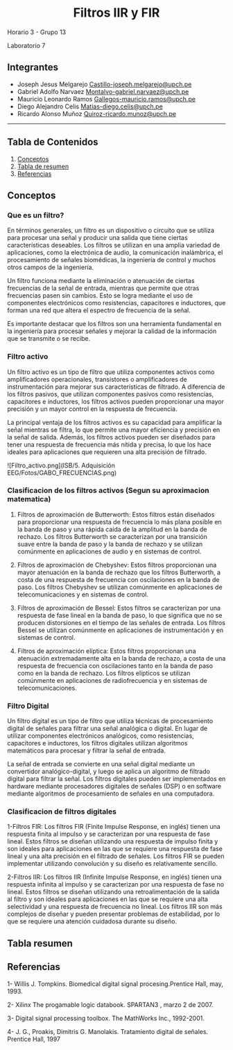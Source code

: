 <h1 align="center"> Filtros IIR y FIR </h1>
Horario 3 - Grupo 13 

Laboratorio 7

## Integrantes

* Joseph Jesus Melgarejo Castillo-joseph.melgarejo@upch.pe
* Gabriel Adolfo Narvaez Montalvo-gabriel.narvaez@upch.pe
* Mauricio Leonardo Ramos Gallegos-mauricio.ramos@upch.pe
* Diego Alejandro Celis Matias-diego.celis@upch.pe 
* Ricardo Alonso Muñoz Quiroz-ricardo.munoz@upch.pe
---
## Tabla de Contenidos
1. [Conceptos](#Conceptos)
2. [Tabla de resumen](https://github.com/JosephJesus24/GrupoSe-ales/blob/main/ISB/7.%20Filtro%20de%20se%C3%B1al%20ECG/Filtros_IIR_y_FIR.md#tabla-resumen)
3. [Referencias](https://github.com/JosephJesus24/GrupoSe-ales/blob/main/ISB/7.%20Filtro%20de%20se%C3%B1al%20ECG/Filtros_IIR_y_FIR.md#tabla-resumen)


## Conceptos

### Que es un filtro?

En términos generales, un filtro es un dispositivo o circuito que se utiliza para procesar una señal y producir una salida que tiene ciertas características deseables. Los filtros se utilizan en una amplia variedad de aplicaciones, como la electrónica de audio, la comunicación inalámbrica, el procesamiento de señales biomédicas, la ingeniería de control y muchos otros campos de la ingeniería.

Un filtro funciona mediante la eliminación o atenuación de ciertas frecuencias de la señal de entrada, mientras que permite que otras frecuencias pasen sin cambios. Esto se logra mediante el uso de componentes electrónicos como resistencias, capacitores e inductores, que forman una red que altera el espectro de frecuencia de la señal.

Es importante destacar que los filtros son una herramienta fundamental en la ingeniería para procesar señales y mejorar la calidad de la información que se transmite o se recibe.

### Filtro activo
Un filtro activo es un tipo de filtro que utiliza componentes activos como amplificadores operacionales, transistores o amplificadores de instrumentación para mejorar sus características de filtrado. A diferencia de los filtros pasivos, que utilizan componentes pasivos como resistencias, capacitores e inductores, los filtros activos pueden proporcionar una mayor precisión y un mayor control en la respuesta de frecuencia.

La principal ventaja de los filtros activos es su capacidad para amplificar la señal mientras se filtra, lo que permite una mayor eficiencia y precisión en la señal de salida. Además, los filtros activos pueden ser diseñados para tener una respuesta de frecuencia más nítida y precisa, lo que los hace ideales para aplicaciones que requieren una alta precisión de filtrado.

![Filtro_activo.png](ISB/5. Adquisición EEG/Fotos/GABO_FRECUENCIAS.png)

### Clasificacion de los filtros activos (Segun su aproximacion matematica) 

1. Filtros de aproximación de Butterworth: Estos filtros están diseñados para proporcionar una respuesta de frecuencia lo más plana posible en la banda de paso y una rápida caída de la amplitud en la banda de rechazo. Los filtros Butterworth se caracterizan por una transición suave entre la banda de paso y la banda de rechazo y se utilizan comúnmente en aplicaciones de audio y en sistemas de control.

2. Filtros de aproximación de Chebyshev: Estos filtros proporcionan una mayor atenuación en la banda de rechazo que los filtros Butterworth, a costa de una respuesta de frecuencia con oscilaciones en la banda de paso. Los filtros Chebyshev se utilizan comúnmente en aplicaciones de telecomunicaciones y en sistemas de control.

3. Filtros de aproximación de Bessel: Estos filtros se caracterizan por una respuesta de fase lineal en la banda de paso, lo que significa que no se producen distorsiones en el tiempo de las señales de entrada. Los filtros Bessel se utilizan comúnmente en aplicaciones de instrumentación y en sistemas de control.

4. Filtros de aproximación elíptica: Estos filtros proporcionan una atenuación extremadamente alta en la banda de rechazo, a costa de una respuesta de frecuencia con oscilaciones tanto en la banda de paso como en la banda de rechazo. Los filtros elípticos se utilizan comúnmente en aplicaciones de radiofrecuencia y en sistemas de telecomunicaciones.

###  Filtro Digital

Un filtro digital es un tipo de filtro que utiliza técnicas de procesamiento digital de señales para filtrar una señal analógica o digital. En lugar de utilizar componentes electrónicos analógicos, como resistencias, capacitores e inductores, los filtros digitales utilizan algoritmos matemáticos para procesar y filtrar la señal de entrada.

La señal de entrada se convierte en una señal digital mediante un convertidor analógico-digital, y luego se aplica un algoritmo de filtrado digital para filtrar la señal. Los filtros digitales pueden ser implementados en hardware mediante procesadores digitales de señales (DSP) o en software mediante algoritmos de procesamiento de señales en una computadora.


### Clasificacion de filtros digitales

1-Filtros FIR: Los filtros FIR (Finite Impulse Response, en inglés) tienen una respuesta finita al impulso y se caracterizan por una respuesta de fase lineal. Estos filtros se diseñan utilizando una respuesta de impulso finita y son ideales para aplicaciones en las que se requiere una respuesta de fase lineal y una alta precisión en el filtrado de señales. Los filtros FIR se pueden implementar utilizando convolución y su diseño es relativamente sencillo.

2-Filtros IIR: Los filtros IIR (Infinite Impulse Response, en inglés) tienen una respuesta infinita al impulso y se caracterizan por una respuesta de fase no lineal. Estos filtros se diseñan utilizando una retroalimentación de la salida al filtro y son ideales para aplicaciones en las que se requiere una alta selectividad y una respuesta de frecuencia no lineal. Los filtros IIR son más complejos de diseñar y pueden presentar problemas de estabilidad, por lo que se requiere una atención cuidadosa durante su diseño.


## Tabla resumen


## Referencias
1- Willis J. Tompkins. Biomedical digital signal procesing.Prentice Hall,
may, 1993. 

2- Xilinx The progamable logic databook. SPARTAN3 , marzo 2 de 2007. 

3- Digital signal processing toolbox. The MathWorks Inc., 1992-2001.

4- J. G., Proakis, Dimitris G. Manolakis. Tratamiento digital de señales.
Prentice Hall, 1997

